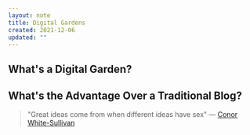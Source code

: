 ```yaml
---
layout: note
title: Digital Gardens
created: 2021-12-06
updated: ""
---
```

## What's a Digital Garden?

## What's the Advantage Over a Traditional Blog?

> "Great ideas come from when different ideas have sex" — [Conor White-Sullivan](https://twitter.com/Conaw?t=dCLhXPQcuZIe2BmCwBHkgQ&s=09)

